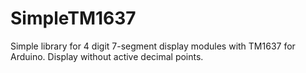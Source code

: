 # SimpleTM1637

Simple library for 4 digit 7-segment display modules with TM1637 for Arduino.
Display without active decimal points.
